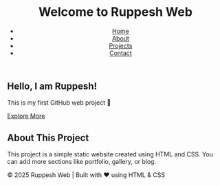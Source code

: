 <!DOCTYPE html>
<html lang="en">
<head>
  <meta charset="UTF-8">
  <meta name="viewport" content="width=device-width, initial-scale=1.0">
  <title>Ruppesh Web</title>
  <link rel="stylesheet" href="style.css">
</head>
<body>
  <header>
    <h1>Welcome to Ruppesh Web</h1>
    <nav>
      <ul>
        <li><a href="#">Home</a></li>
        <li><a href="#">About</a></li>
        <li><a href="#">Projects</a></li>
        <li><a href="#">Contact</a></li>
      </ul>
    </nav>
  </header>

  <section class="hero">
    <h2>Hello, I am Ruppesh!</h2>
    <p>This is my first GitHub web project 🚀</p>
    <a href="#" class="btn">Explore More</a>
  </section>

  <section class="about">
    <h2>About This Project</h2>
    <p>
      This project is a simple static website created using HTML and CSS.
      You can add more sections like portfolio, gallery, or blog.
    </p>
  </section>

  <footer>
    <p>© 2025 Ruppesh Web | Built with ❤️ using HTML & CSS</p>
  </footer>
</body>
</html>
